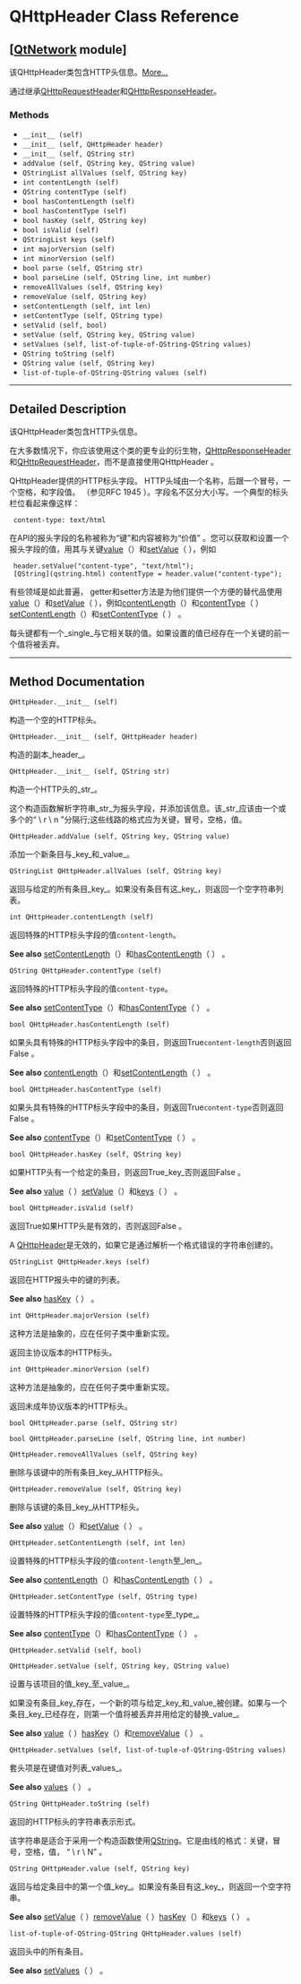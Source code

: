 # QHttpHeader Class Reference

## [[QtNetwork](index.htm) module]

该QHttpHeader类包含HTTP头信息。[More...](#details)

通过继承[QHttpRequestHeader](qhttprequestheader.html)和[QHttpResponseHeader](qhttpresponseheader.html)。

### Methods

*   `__init__ (self)`
*   `__init__ (self, QHttpHeader header)`
*   `__init__ (self, QString str)`
*   `addValue (self, QString key, QString value)`
*   `QStringList allValues (self, QString key)`
*   `int contentLength (self)`
*   `QString contentType (self)`
*   `bool hasContentLength (self)`
*   `bool hasContentType (self)`
*   `bool hasKey (self, QString key)`
*   `bool isValid (self)`
*   `QStringList keys (self)`
*   `int majorVersion (self)`
*   `int minorVersion (self)`
*   `bool parse (self, QString str)`
*   `bool parseLine (self, QString line, int number)`
*   `removeAllValues (self, QString key)`
*   `removeValue (self, QString key)`
*   `setContentLength (self, int len)`
*   `setContentType (self, QString type)`
*   `setValid (self, bool)`
*   `setValue (self, QString key, QString value)`
*   `setValues (self, list-of-tuple-of-QString-QString values)`
*   `QString toString (self)`
*   `QString value (self, QString key)`
*   `list-of-tuple-of-QString-QString values (self)`

* * *

## Detailed Description

该QHttpHeader类包含HTTP头信息。

在大多数情况下，你应该使用这个类的更专业的衍生物，[QHttpResponseHeader](qhttpresponseheader.html)和[QHttpRequestHeader](qhttprequestheader.html)，而不是直接使用QHttpHeader 。

QHttpHeader提供的HTTP标头字段。 HTTP头域由一个名称，后跟一个冒号，一个空格，和字段值。 （参见RFC 1945 ）。字段名不区分大小写。一个典型的标头栏位看起来像这样：

```
 content-type: text/html

```

在API的报头字段的名称被称为“键”和内容被称为“价值” 。您可以获取和设置一个报头字段的值，用其与关键[value](qhttpheader.html#value)（）和[setValue](qhttpheader.html#setValue)（ ），例如

```
 header.setValue("content-type", "text/html");
 [QString](qstring.html) contentType = header.value("content-type");

```

有些领域是如此普遍， getter和setter方法​​是为他们提供一个方便的替代品使用[value](qhttpheader.html#value)（）和[setValue](qhttpheader.html#setValue)（ ），例如[contentLength](qhttpheader.html#contentLength)（）和[contentType](qhttpheader.html#contentType)（ ）[setContentLength](qhttpheader.html#setContentLength)（）和[setContentType](qhttpheader.html#setContentType)（ ） 。

每头键都有一个_single_与它相关联的值。如果设置的值已经存在一个关键的前一个值将被丢弃。

* * *

## Method Documentation

```
QHttpHeader.__init__ (self)
```

构造一个空的HTTP标头。

```
QHttpHeader.__init__ (self, QHttpHeader header)
```

构造的副本_header_。

```
QHttpHeader.__init__ (self, QString str)
```

构造一个HTTP头的_str_。

这个构造函数解析字符串_str_为报头字段，并添加该信息。该_str_应该由一个或多个的“ \ r \ n ”分隔行;这些线路的格式应为关键，冒号，空格，值。

```
QHttpHeader.addValue (self, QString key, QString value)
```

添加一个新条目与_key_和_value_。

```
QStringList QHttpHeader.allValues (self, QString key)
```

返回与给定的所有条目_key_。如果没有条目有这_key_，则返回一个空字符串列表。

```
int QHttpHeader.contentLength (self)
```

返回特殊的HTTP标头字段的值`content-length`。

**See also** [setContentLength](qhttpheader.html#setContentLength)（）和[hasContentLength](qhttpheader.html#hasContentLength)（ ） 。

```
QString QHttpHeader.contentType (self)
```

返回特殊的HTTP标头字段的值`content-type`。

**See also** [setContentType](qhttpheader.html#setContentType)（）和[hasContentType](qhttpheader.html#hasContentType)（ ） 。

```
bool QHttpHeader.hasContentLength (self)
```

如果头具有特殊的HTTP标头字段中的条目，则返回True`content-length`否则返回False 。

**See also** [contentLength](qhttpheader.html#contentLength)（）和[setContentLength](qhttpheader.html#setContentLength)（ ） 。

```
bool QHttpHeader.hasContentType (self)
```

如果头具有特殊的HTTP标头字段中的条目，则返回True`content-type`否则返回False 。

**See also** [contentType](qhttpheader.html#contentType)（）和[setContentType](qhttpheader.html#setContentType)（ ） 。

```
bool QHttpHeader.hasKey (self, QString key)
```

如果HTTP头有一个给定的条目，则返回True_key_否则返回False 。

**See also** [value](qhttpheader.html#value)（ ）[setValue](qhttpheader.html#setValue)（）和[keys](qhttpheader.html#keys)（ ） 。

```
bool QHttpHeader.isValid (self)
```

返回True如果HTTP头是有效的，否则返回False 。

A [QHttpHeader](qhttpheader.html)是无效的，如果它是通过解析一个格式错误的字符串创建的。

```
QStringList QHttpHeader.keys (self)
```

返回在HTTP报头中的键的列表。

**See also** [hasKey](qhttpheader.html#hasKey)（ ） 。

```
int QHttpHeader.majorVersion (self)
```

这种方法是抽象的，应在任何子类中重新实现。

返回主协议版本的HTTP标头。

```
int QHttpHeader.minorVersion (self)
```

这种方法是抽象的，应在任何子类中重新实现。

返回未成年协议版本的HTTP标头。

```
bool QHttpHeader.parse (self, QString str)
```

```
bool QHttpHeader.parseLine (self, QString line, int number)
```

```
QHttpHeader.removeAllValues (self, QString key)
```

删除与该键中的所有条目_key_从HTTP标头。

```
QHttpHeader.removeValue (self, QString key)
```

删除与该键的条目_key_从HTTP标头。

**See also** [value](qhttpheader.html#value)（）和[setValue](qhttpheader.html#setValue)（ ） 。

```
QHttpHeader.setContentLength (self, int len)
```

设置特殊的HTTP标头字段的值`content-length`至_len_。

**See also** [contentLength](qhttpheader.html#contentLength)（）和[hasContentLength](qhttpheader.html#hasContentLength)（ ） 。

```
QHttpHeader.setContentType (self, QString type)
```

设置特殊的HTTP标头字段的值`content-type`至_type_。

**See also** [contentType](qhttpheader.html#contentType)（）和[hasContentType](qhttpheader.html#hasContentType)（ ） 。

```
QHttpHeader.setValid (self, bool)
```

```
QHttpHeader.setValue (self, QString key, QString value)
```

设置与该项目的值_key_至_value_。

如果没有条目_key_存在，一个新的项与给定_key_和_value_被创建。如果与一个条目_key_已经存在，则第一个值将被丢弃并用给定的替换_value_。

**See also** [value](qhttpheader.html#value)（ ）[hasKey](qhttpheader.html#hasKey)（）和[removeValue](qhttpheader.html#removeValue)（ ） 。

```
QHttpHeader.setValues (self, list-of-tuple-of-QString-QString values)
```

套头项是在键值对列表_values_。

**See also** [values](qhttpheader.html#values)（ ） 。

```
QString QHttpHeader.toString (self)
```

返回的HTTP标头的字符串表示形式。

该字符串是适合于采用一个构造函数使用[QString](qstring.html)。它是由线的格式：关键，冒号，空格，值， “ \ r \ N” 。

```
QString QHttpHeader.value (self, QString key)
```

返回与给定条目中的第一个值_key_。如果没有条目有这_key_，则返回一个空字符串。

**See also** [setValue](qhttpheader.html#setValue)（ ）[removeValue](qhttpheader.html#removeValue)（ ）[hasKey](qhttpheader.html#hasKey)（）和[keys](qhttpheader.html#keys)（ ） 。

```
list-of-tuple-of-QString-QString QHttpHeader.values (self)
```

返回头中的所有条目。

**See also** [setValues](qhttpheader.html#setValues)（ ） 。